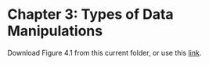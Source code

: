 # Chapter 3: Types of Data Manipulations
Download Figure 4.1 from this current folder, or use this [link](https://www.dropbox.com/s/tfw2rqe321ehuos/Figure_4_1.png?dl=1).
